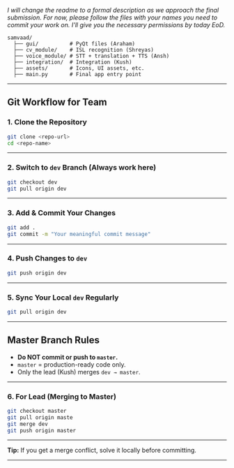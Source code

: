 *I will change the readme to a formal description as we approach the final submission. For now, please follow the files with your names you need to commit your work on. I'll give you the necessary permissions by today EoD.*

```
samvaad/
  ├── gui/          # PyQt files (Araham)
  ├── cv_module/    # ISL recognition (Shreyas)
  ├── voice_module/ # STT + translation + TTS (Ansh)
  ├── integration/  # Integration (Kush)
  ├── assets/       # Icons, UI assets, etc.
  ├── main.py       # Final app entry point
```
---

## Git Workflow for Team

### 1. Clone the Repository

```bash
git clone <repo-url>
cd <repo-name>
```

---

### 2. Switch to `dev` Branch (Always work here)

```bash
git checkout dev
git pull origin dev
```

---

### 3. Add & Commit Your Changes

```bash
git add .
git commit -m "Your meaningful commit message"
```

---

### 4. Push Changes to `dev`

```bash
git push origin dev
```

---

### 5. Sync Your Local `dev` Regularly

```bash
git pull origin dev
```

---

## Master Branch Rules

* **Do NOT commit or push to `master`.**
* `master` = production-ready code only.
* Only the lead (Kush) merges `dev → master`.

---

### 6. For Lead (Merging to Master)

```bash
git checkout master
git pull origin maste
git merge dev
git push origin master
```

---

**Tip:** If you get a merge conflict, solve it locally before committing.

---
